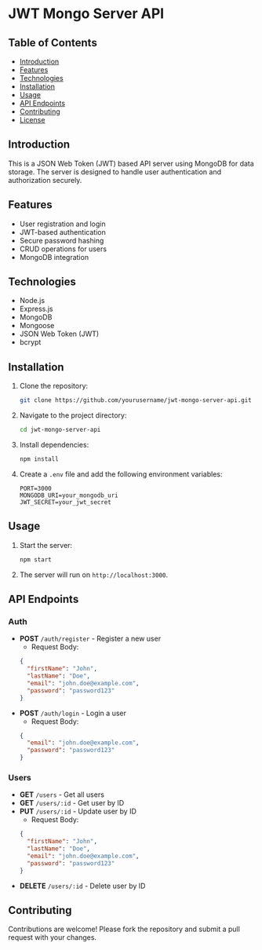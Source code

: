 # JWT Mongo Server API

## Table of Contents
- [Introduction](#introduction)
- [Features](#features)
- [Technologies](#technologies)
- [Installation](#installation)
- [Usage](#usage)
- [API Endpoints](#api-endpoints)
- [Contributing](#contributing)
- [License](#license)

## Introduction
This is a JSON Web Token (JWT) based API server using MongoDB for data storage. The server is designed to handle user authentication and authorization securely.

## Features
- User registration and login
- JWT-based authentication
- Secure password hashing
- CRUD operations for users
- MongoDB integration

## Technologies
- Node.js
- Express.js
- MongoDB
- Mongoose
- JSON Web Token (JWT)
- bcrypt

## Installation
1. Clone the repository:
    ```sh
    git clone https://github.com/yourusername/jwt-mongo-server-api.git
    ```
2. Navigate to the project directory:
    ```sh
    cd jwt-mongo-server-api
    ```
3. Install dependencies:
    ```sh
    npm install
    ```
4. Create a `.env` file and add the following environment variables:
    ```env
    PORT=3000
    MONGODB_URI=your_mongodb_uri
    JWT_SECRET=your_jwt_secret
    ```

## Usage
1. Start the server:
    ```sh
    npm start
    ```
2. The server will run on `http://localhost:3000`.

## API Endpoints
### Auth
- **POST** `/auth/register` - Register a new user
    - Request Body:
    ```json
    {
      "firstName": "John",
      "lastName": "Doe",
      "email": "john.doe@example.com",
      "password": "password123"
    }
    ```
- **POST** `/auth/login` - Login a user
    - Request Body:
    ```json
    {
      "email": "john.doe@example.com",
      "password": "password123"
    }
    ```

### Users
- **GET** `/users` - Get all users
- **GET** `/users/:id` - Get user by ID
- **PUT** `/users/:id` - Update user by ID
    - Request Body:
    ```json
    {
      "firstName": "John",
      "lastName": "Doe",
      "email": "john.doe@example.com",
      "password": "password123"
    }
    ```
- **DELETE** `/users/:id` - Delete user by ID

## Contributing
Contributions are welcome! Please fork the repository and submit a pull request with your changes.


